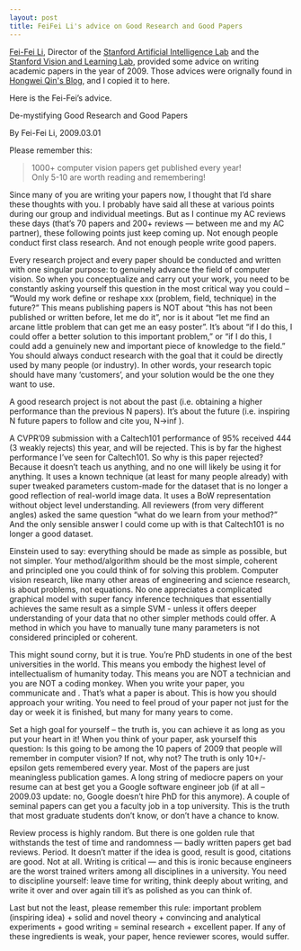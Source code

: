 ```yaml
---
layout: post
title: FeiFei Li's advice on Good Research and Good Papers
---
```


[Fei-Fei Li](http://vision.stanford.edu/feifeili/), Director of the [Stanford Artificial Intelligence Lab](http://ai.stanford.edu/) and the [Stanford Vision and Learning Lab](https://svl.stanford.edu/), provided some advice on writing academic papers in the year of 2009. Those advices were orignally found in [Hongwei Qin's Blog](http://qinhongwei.com/2015/03/25/Fei-fei-Li-s-advice/), and I copied it to here.

Here is the Fei-Fei’s advice.

De-mystifying Good Research and Good Papers

By Fei-Fei Li, 2009.03.01

Please remember this:

> 1000+ computer vision papers get published every year!  
> Only 5-10 are worth reading and remembering!

Since many of you are writing your papers now, I thought that I’d share these thoughts with you. I probably have said all these at various points during our group and individual meetings. But as I continue my AC reviews these days (that’s 70 papers and 200+ reviews — between me and my AC partner), these following points just keep coming up. Not enough people conduct first class research. And not enough people write good papers.

Every research project and every paper should be conducted and written with one singular purpose: to genuinely advance the field of computer vision. So when you conceptualize and carry out your work, you need to be constantly asking yourself this question in the most critical way you could – “Would my work define or reshape xxx (problem, field, technique) in the future?” This means publishing papers is NOT about “this has not been published or written before, let me do it”, nor is it about “let me find an arcane little problem that can get me an easy poster”. It’s about “if I do this, I could offer a better solution to this important problem,” or “if I do this, I could add a genuinely new and important piece of knowledge to the field.” You should always conduct research with the goal that it could be directly used by many people (or industry). In other words, your research topic should have many ‘customers’, and your solution would be the one they want to use.

A good research project is not about the past (i.e. obtaining a higher performance than the previous N papers). It’s about the future (i.e. inspiring N future papers to follow and cite you, N->inf
).

A CVPR’09 submission with a Caltech101 performance of 95% received 444 (3 weakly rejects) this year, and will be rejected. This is by far the highest performance I’ve seen for Caltech101. So why is this paper rejected? Because it doesn’t teach us anything, and no one will likely be using it for anything. It uses a known technique (at least for many people already) with super tweaked parameters custom-made for the dataset that is no longer a good reflection of real-world image data. It uses a BoW representation without object level understanding. All reviewers (from very different angles) asked the same question “what do we learn from your method?” And the only sensible answer I could come up with is that Caltech101 is no longer a good dataset.

Einstein used to say: everything should be made as simple as possible, but not simpler. Your method/algorithm should be the most simple, coherent and principled one you could think of for solving this problem. Computer vision research, like many other areas of engineering and science research, is about problems, not equations. No one appreciates a complicated graphical model with super fancy inference techniques that essentially achieves the same result as a simple SVM - unless it offers deeper understanding of your data that no other simpler methods could offer. A method in which you have to manually tune many parameters is not considered principled or coherent.

This might sound corny, but it is true. You’re PhD students in one of the best universities in the world. This means you embody the highest level of intellectualism of humanity today. This means you are NOT a technician and you are NOT a coding monkey. When you write your paper, you communicate and . That’s what a paper is about. This is how you should approach your writing. You need to feel proud of your paper not just for the day or week it is finished, but many for many years to come.

Set a high goal for yourself – the truth is, you can achieve it as long as you put your heart in it! When you think of your paper, ask yourself this question: Is this going to be among the 10 papers of 2009 that people will remember in computer vision? If not, why not? The truth is only 10+/-epsilon gets remembered every year. Most of the papers are just meaningless publication games. A long string of mediocre papers on your resume can at best get you a Google software engineer job (if at all – 2009.03 update: no, Google doesn’t hire PhD for this anymore). A couple of seminal papers can get you a faculty job in a top university. This is the truth that most graduate students don’t know, or don’t have a chance to know.

Review process is highly random. But there is one golden rule that withstands the test of time and randomness — badly written papers get bad reviews. Period. It doesn’t matter if the idea is good, result is good, citations are good. Not at all. Writing is critical — and this is ironic because engineers are the worst trained writers among all disciplines in a university. You need to discipline yourself: leave time for writing, think deeply about writing, and write it over and over again till it’s as polished as you can think of.

Last but not the least, please remember this rule: important problem (inspiring idea) + solid and novel theory + convincing and analytical experiments + good writing = seminal research + excellent paper. If any of these ingredients is weak, your paper, hence reviewer scores, would suffer.
